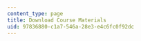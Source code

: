 ```yaml
---
content_type: page
title: Download Course Materials
uid: 97836880-c1a7-546a-28e3-e4c6fc0f92dc
---
```

